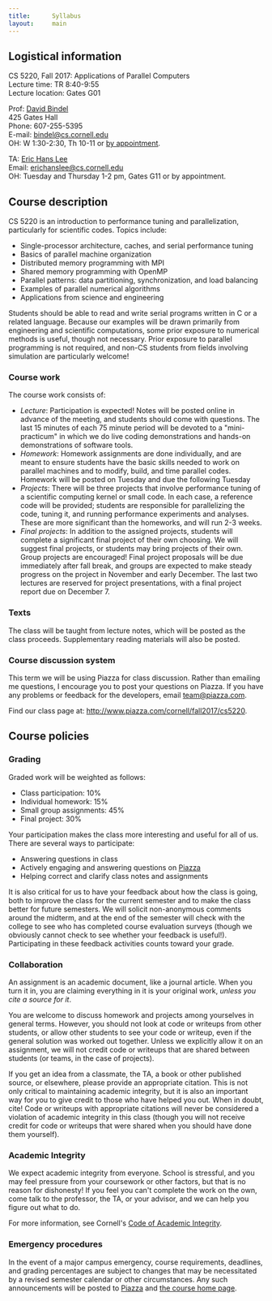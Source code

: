```yaml
---
title:      Syllabus
layout:     main
---
```


## Logistical information

CS 5220, Fall 2017: Applications of Parallel Computers  
Lecture time: TR 8:40-9:55  
Lecture location: Gates G01

Prof: [David Bindel](http://www.cs.cornell.edu/~bindel)  
425 Gates Hall  
Phone: 607-255-5395  
E-mail: <bindel@cs.cornell.edu>  
OH: W 1:30-2:30, Th 10-11 or [by appointment](http://www.meetme.so/DavidBindel).

TA: [Eric Hans Lee](http://www.cs.cornell.edu/~erichanslee)  
Email: <erichanslee@cs.cornell.edu>  
OH: Tuesday and Thursday 1-2 pm, Gates G11 or by appointment.

## Course description

CS 5220 is an introduction to performance tuning and parallelization,
particularly for scientific codes. Topics include:

- Single-processor architecture, caches, and serial performance tuning
- Basics of parallel machine organization
- Distributed memory programming with MPI
- Shared memory programming with OpenMP
- Parallel patterns: data partitioning, synchronization, and load balancing
- Examples of parallel numerical algorithms
- Applications from science and engineering

Students should be able to read and write serial programs written in C
or a related language.  Because our examples will be drawn primarily
from engineering and scientific computations, some prior exposure to
numerical methods is useful, though not necessary.  Prior exposure to
parallel programming is not required, and non-CS students from fields
involving simulation are particularly welcome!

### Course work

The course work consists of:

- *Lecture*: Participation is expected!  Notes will be posted online
  in advance of the meeting, and students should come with questions.
  The last 15 minutes of each 75 minute period will be devoted to a
  "mini-practicum" in which we do live coding demonstrations and 
  hands-on demonstrations of software tools.
- *Homework*: Homework assignments are done individually, and are
  meant to ensure students have the basic skills needed to work on
  parallel machines and to modify, build, and time parallel codes.
  Homework will be posted on Tuesday and due the following Tuesday
- *Projects*: There will be three projects that involve performance
  tuning of a scientific computing kernel or small code.  In each
  case, a reference code will be provided; students are
  responsible for parallelizing the code, tuning it, and running
  performance experiments and analyses.  These are more significant
  than the homeworks, and will run 2-3 weeks.
- *Final projects*: In addition to the assigned projects, students
  will complete a significant final project of their own choosing.  We will
  suggest final projects, or students may bring projects of their
  own.  Group projects are encouraged!  Final project proposals will
  be due immediately after fall break, and groups are expected to make
  steady progress on the project in November and early December.  The
  last two lectures are reserved for project presentations, with a
  final project report due on December 7.

### Texts

The class will be taught from lecture notes, which will be posted as
the class proceeds.  Supplementary reading materials will also be
posted.

### Course discussion system

This term we will be using Piazza for class discussion. Rather than
emailing me questions, I encourage you to post your questions on
Piazza. If you have any problems or feedback for the developers, email
<team@piazza.com>.

Find our class page at: <http://www.piazza.com/cornell/fall2017/cs5220>.

## Course policies

### Grading

Graded work will be weighted as follows:

- Class participation: 10%
- Individual homework: 15%
- Small group assignments: 45%
- Final project: 30%

Your participation makes the class more interesting and useful
for all of us.  There are several ways to participate:

- Answering questions in class
- Actively engaging and answering questions on [Piazza]
- Helping correct and clarify class notes and assignments

It is also critical for us to have your feedback about how the class
is going, both to improve the class for the current semester and to
make the class better for future semesters.  We will solicit
non-anonymous comments around the midterm, and at the end of the
semester will check with the college to see who has completed course
evaluation surveys (though we obviously cannot check to see whether
your feedback is useful!).  Participating in these feedback activities
counts toward your grade.

### Collaboration

An assignment is an academic document, like a journal article.
When you turn it in, you are claiming everything in it is your
original work, *unless you cite a source for it*.

You are welcome to discuss homework and projects among yourselves in
general terms.  However, you should not look at code or writeups from
other students, or allow other students to see your code or writeup,
even if the general solution was worked out together.  Unless we
explicitly allow it on an assignment, we will not credit code or
writeups that are shared between students (or teams, in the case of
projects).

If you get an idea from a classmate, the TA, a book or other published
source, or elsewhere, please provide an appropriate citation.  This is
not only critical to maintaining academic integrity, but it is also an
important way for you to give credit to those who have helped you out.
When in doubt, cite!  Code or writeups with appropriate citations will
never be considered a violation of academic integrity in this class
(though you will not receive credit for code or writeups that were
shared when you should have done them yourself).

### Academic Integrity

We expect academic integrity from everyone.  School is stressful,
and you may feel pressure from your coursework or other factors,
but that is no reason for dishonesty!  If you feel you can't complete
the work on the own, come talk to the professor, the TA, or your advisor,
and we can help you figure out what to do.

For more information, see Cornell's
[Code of Academic Integrity](http://cuinfo.cornell.edu/Academic/AIC.html).

### Emergency procedures

In the event of a major campus emergency, course requirements, deadlines, and
grading percentages are subject to changes that may be necessitated by a
revised semester calendar or other circumstances.  Any such announcements will
be posted to [Piazza] and [the course home page](index.html).

[Piazza]: http://www.piazza.com/cornell/fall2017/cs5220
